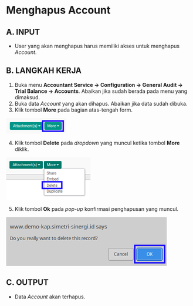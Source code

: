 # Menghapus Account

## A. INPUT

* User yang akan menghapus harus memiliki akses untuk menghapus *Account*.

## B. LANGKAH KERJA

1. Buka menu **Accountant Service -> Configuration -> General Audit -> Trial Balance -> Accounts**. Abaikan jika sudah berada pada menu yang dimaksud.
2. Buka data *Account* yang akan dihapus. Abaikan jika data sudah dibuka.
3. Klik tombol **More** pada bagian atas-tengah form.

![](../../../img/account/tombol-more.png)

4. Klik tombol **Delete** pada *dropdown* yang muncul ketika tombol **More** diklik.

![](../../../img/account/tombol-more-delete.png)

5. Klik tombol **Ok** pada *pop-up* konfirmasi penghapusan yang muncul.

![](../../../img/account/pop-up-konfirmasi-delete.png)

## C. OUTPUT

* Data *Account* akan terhapus.
